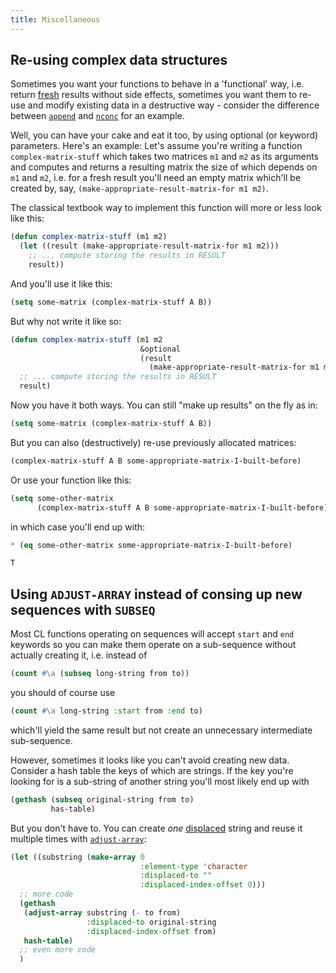 ```yaml
---
title: Miscellaneous
---
```



<a name="opt"></a>

## Re-using complex data structures

Sometimes you want your functions to behave in a 'functional' way, i.e. return [fresh](http://www.lispworks.com/documentation/HyperSpec/Body/26_glo_f.htm#fresh) results without side effects, sometimes you want them to re-use and modify existing data in a destructive way - consider the difference between [`append`](http://www.lispworks.com/documentation/HyperSpec/Body/f_append.htm) and [`nconc`](http://www.lispworks.com/documentation/HyperSpec/Body/f_nconc.htm) for an example.

Well, you can have your cake and eat it too, by using optional (or keyword) parameters. Here's an example: Let's assume you're writing a function `complex-matrix-stuff` which takes two matrices `m1` and `m2` as its arguments and computes and returns a resulting matrix the size of which depends on `m1` and `m2`, i.e. for a fresh result you'll need an empty matrix which'll be created by, say, `(make-appropriate-result-matrix-for m1 m2)`.

The classical textbook way to implement this function will more or less look like this:

~~~lisp
(defun complex-matrix-stuff (m1 m2)
  (let ((result (make-appropriate-result-matrix-for m1 m2)))
    ;; ... compute storing the results in RESULT
    result))
~~~

And you'll use it like this:

~~~lisp
(setq some-matrix (complex-matrix-stuff A B))
~~~

But why not write it like so:

~~~lisp
(defun complex-matrix-stuff (m1 m2
                             &optional
                             (result
                               (make-appropriate-result-matrix-for m1 m2)))
  ;; ... compute storing the results in RESULT
  result)
~~~

Now you have it both ways. You can still "make up results" on the fly as in:

~~~lisp
(setq some-matrix (complex-matrix-stuff A B))
~~~

But you can also (destructively) re-use previously allocated matrices:

~~~lisp
(complex-matrix-stuff A B some-appropriate-matrix-I-built-before)
~~~

Or use your function like this:

~~~lisp
(setq some-other-matrix
      (complex-matrix-stuff A B some-appropriate-matrix-I-built-before))
~~~

in which case you'll end up with:

~~~lisp
* (eq some-other-matrix some-appropriate-matrix-I-built-before)

T
~~~


<a name="adjust"></a>

## Using `ADJUST-ARRAY` instead of consing up new sequences with `SUBSEQ`

Most CL functions operating on sequences will accept `start` and `end` keywords so you can make them operate on a sub-sequence without actually creating it, i.e. instead of

~~~lisp
(count #\a (subseq long-string from to))
~~~

you should of course use

~~~lisp
(count #\a long-string :start from :end to)
~~~

which'll yield the same result but not create an unnecessary intermediate sub-sequence.

However, sometimes it looks like you can't avoid creating new data. Consider a hash table the keys of which are strings. If the key you're looking for is a sub-string of another string you'll most likely end up with

~~~lisp
(gethash (subseq original-string from to)
         has-table)
~~~

But you don't have to. You can create _one_ [displaced](http://www.lispworks.com/documentation/HyperSpec/Body/26_glo_d.htm#displaced_array) string and reuse it multiple times with [`adjust-array`](http://www.lispworks.com/documentation/HyperSpec/Body/f_adjust.htm):

~~~lisp
(let ((substring (make-array 0
                             :element-type 'character
                             :displaced-to ""
                             :displaced-index-offset 0)))
  ;; more code
  (gethash
   (adjust-array substring (- to from)
                 :displaced-to original-string
                 :displaced-index-offset from)
   hash-table)
  ;; even more code
  )
~~~
